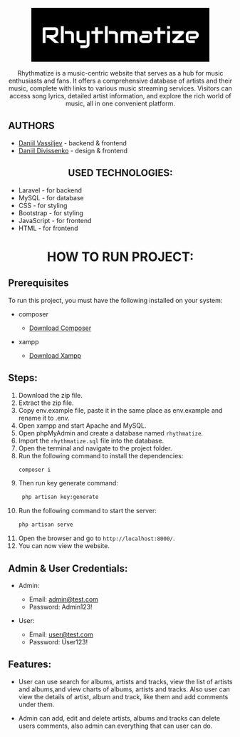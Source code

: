<p align="center"><a href="" target="_blank"><img src="https://github.com/HeIIBlazer/Rhythmatize/blob/main/public/images/logo.jpg"width="400" alt="Rhythmatize Logo"></a></p>

<p align="center">Rhythmatize is a music-centric website that serves as a hub for music enthusiasts and fans. It offers a comprehensive database of artists and their music, complete with links to various music streaming services. Visitors can access song lyrics, detailed artist information, and explore the rich world of music, all in one convenient platform.</p>

## AUTHORS
- [Daniil Vassiljev](https://github.com/HeIIBlazer) - backend & frontend
- [Daniil Divissenko](https://github.com/ayayaa-dev) - design & frontend


<h2 align="center">USED TECHNOLOGIES:</h2>

- Laravel - for backend
- MySQL - for database
- CSS - for styling
- Bootstrap - for styling
- JavaScript - for frontend
- HTML - for frontend


<h1 align="center">HOW TO RUN PROJECT:</h1>

## Prerequisites

To run this project, you must have the following installed on your system:

- composer
  - [Download Composer](https://getcomposer.org/download/)
  
- xampp
  - [Download Xampp](https://www.apachefriends.org/download.html)


## Steps:

1. Download the zip file.
2. Extract the zip file.
3. Copy env.example file, paste it in the same place as env.example and rename it to .env.
4. Open xampp and start Apache and MySQL.
5. Open phpMyAdmin and create a database named `rhythmatize`.
6. Import the `rhythmatize.sql` file into the database.
7. Open the terminal and navigate to the project folder.
8. Run the following command to install the dependencies:
   ```bash
   composer i
   ```
9. Then run key generate command:
   ```bash
    php artisan key:generate
    ```
10. Run the following command to start the server:
    ```bash
    php artisan serve
    ```
11. Open the browser and go to `http://localhost:8000/`.
12. You can now view the website.

## Admin & User Credentials:

- Admin:
  - Email: admin@test.com
  - Password: Admin123!


- User:
  - Email: user@test.com
  - Password: User123!



## Features:

- User can use search for albums, artists and tracks, view the list of artists and albums,and view charts of albums, artists and tracks. Also user can view the details of artist, album and track, like them and add comments under them.


- Admin can add, edit and delete artists, albums and tracks can delete users comments, also admin can everything that can user can do.
